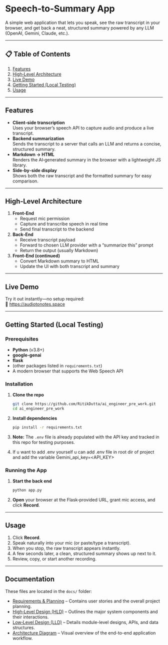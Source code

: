 # Speech‑to‑Summary App

A simple web application that lets you speak, see the raw transcript in your browser, and get back a neat, structured summary powered by any LLM (OpenAI, Gemini, Claude, etc.).

---

## 📋 Table of Contents

1. [Features](#features)  
2. [High‑Level Architecture](#high‑level-architecture)  
3. [Live Demo](#live-demo)  
4. [Getting Started (Local Testing)](#getting-started-local-testing)  
5. [Usage](#usage)  

---

## Features

- **Client‑side transcription**  
  Uses your browser’s speech API to capture audio and produce a live transcript.  
- **Backend summarization**  
  Sends the transcript to a server that calls an LLM and returns a concise, structured summary.  
- **Markdown → HTML**  
  Renders the AI‑generated summary in the browser with a lightweight JS library.  
- **Side‑by‑side display**  
  Shows both the raw transcript and the formatted summary for easy comparison.  

---

## High‑Level Architecture

1. **Front‑End**  
   - Request mic permission  
   - Capture and transcribe speech in real time  
   - Send final transcript to the backend  
2. **Back‑End**  
   - Receive transcript payload  
   - Forward to chosen LLM provider with a “summarize this” prompt  
   - Return the output (usually Markdown)  
3. **Front‑End (continued)**  
   - Convert Markdown summary to HTML  
   - Update the UI with both transcript and summary  

---

## Live Demo

Try it out instantly—no setup required:  
🔗 https://audiotonotes.space

---

## Getting Started (Local Testing)

### Prerequisites

- **Python** (v3.8+)  
- **google-genai**  
- **flask**  
- (other packages listed in `requirements.txt`)  
- A modern browser that supports the Web Speech API  

### Installation

1. **Clone the repo**  
   ```bash
   git clone https://github.com/RitikDutta/ai_engineer_pre_work.git
   cd ai_engineer_pre_work
   ```

2. **Install dependencies**  
   ```bash
   pip install -r requirements.txt
   ```

3. **Note:** The `.env` file is already populated with the API key and tracked in this repo for testing purposes.

4. If u want to add .env yourself u can add .env file in root dir of project and add the variable 
    Gemini_api_key=<API_KEY>


### Running the App

1. **Start the back end**  
   ```bash
   python app.py
   ```

2. **Open** your browser at the Flask‑provided URL, grant mic access, and click **Record**.

---

## Usage

1. Click **Record**.  
2. Speak naturally into your mic (or paste/type a transcript).  
3. When you stop, the raw transcript appears instantly.  
4. A few seconds later, a clean, structured summary shows up next to it.  
5. Review, copy, or start another recording.  

---

## Documentation

These files are located in the `docs/` folder:

- [Requirements & Planning](docs/Requirements%20%26%20Planning.md) – Contains user stories and the overall project planning.  
- [High‑Level Design (HLD)](docs/HLD.pdf) – Outlines the major system components and their interactions.  
- [Low‑Level Design (LLD)](docs/LLD.pdf) – Details module-level designs, APIs, and data structures.  
- [Architecture Diagram](docs/Architecture.pdf) – Visual overview of the end-to-end application workflow.  
